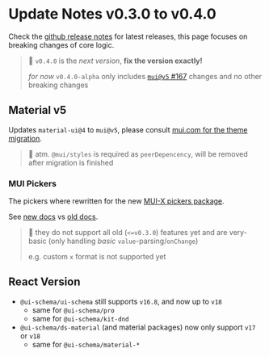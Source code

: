 # Update Notes v0.3.0 to v0.4.0

Check the [github release notes](https://github.com/ui-schema/ui-schema/releases) for latest releases, this page focuses on breaking changes of core logic.

> 🚧 `v0.4.0` is the *next version*, **fix the version exactly!**
>
> *for now* `v0.4.0-alpha` only includes [`mui@v5` #167](https://github.com/ui-schema/ui-schema/issues/167) changes and no other breaking changes

## Material v5

Updates `material-ui@4` to `mui@v5`, please consult [mui.com for the theme migration](https://mui.com/material-ui/guides/migration-v4).

> 🚧 atm. `@mui/styles` is required as `peerDepencency`, will be removed after migration is finished

### MUI Pickers

The pickers where rewritten for the new [MUI-X pickers package](https://mui.com/x/react-date-pickers/getting-started/).

See [new docs](/docs/material-pickers/Overview) vs [old docs](/docs/widgets/DateTimePickers).

> 🚧 they do not support all old (`<=v0.3.0`) features yet and are very-basic (only handling *basic* `value`-parsing/`onChange`)
>
> e.g. custom `x` format is not supported yet

## React Version

- `@ui-schema/ui-schema` still supports `v16.8`, and now up to `v18`
    - same for `@ui-schema/pro`
    - same for `@ui-schema/kit-dnd`
- `@ui-schema/ds-material` (and material packages) now only support `v17` or `v18`
    - same for `@ui-schema/material-*`
